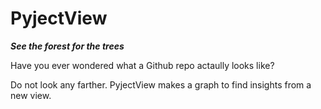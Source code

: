 # PyjectView
***See the forest for the trees***

Have you ever wondered what a Github repo actaully looks like?

Do not look any farther. PyjectView makes a graph to find insights from a new view.